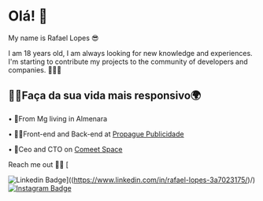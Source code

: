 # Olá! 👋
My name is Rafael Lopes 😎

I am 18 years old, I am always looking for new knowledge and experiences. I'm starting to contribute my projects to the community of developers and companies. 👩‍🚀🚀

## 👨‍🚀Faça da sua vida mais responsivo🌍 
• 🚩From Mg living in Almenara

• 👨‍💻Front-end and Back-end at [Propague Publicidade](https://www.instagram.com/propaguealmenara/)

• 👑Ceo and CTO on [Comeet Space](https://www.linkedin.com/company/comeet-empresas)

Reach me out 
🐱‍💻
[

![Linkedin Badge](https://camo.githubusercontent.com/a9d413435371b306fac2ff4d1dcfa85877d9deb93bb90ce7d8444b260d7a9922/68747470733a2f2f696d672e736869656c64732e696f2f62616467652f2d4c696e6b6564496e2d626c75653f7374796c653d666c61742d737175617265266c6f676f3d4c696e6b6564696e266c6f676f436f6c6f723d7768697465266c696e6b3d68747470733a2f2f7777772e6c696e6b6564696e2e636f6d2f696e2f697361646f72612d726f647269677565732d7374616e6761726c696e2d3438343032623134312f)]((https://www.linkedin.com/in/rafael-lopes-3a7023175/)/)  [![Instagram Badge](https://camo.githubusercontent.com/995893e1a358c25b4713c038a26b475b1c2c29b3f1a154e8967ae1b790db5f61/68747470733a2f2f696d672e736869656c64732e696f2f62616467652f2d496e7374616772616d2d76696f6c65743f7374796c653d666c61742d737175617265266c6f676f3d496e7374616772616d266c6f676f436f6c6f723d7768697465266c696e6b3d68747470733a2f2f7777772e696e7374616772616d2e636f6d2f7061706f64656465762f)]((https://www.instagram.com/rafael.l.teixeira/)/)

